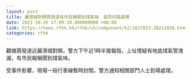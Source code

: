 ```yaml
---
layout: post
title: 麗港城對開茜發道有市民稱聞到煤氣味　當局封路處理
date: 2021-10-26 17:09:19.000000000 +08:00
link: https://news.rthk.hk/rthk/ch/component/k2/1617023-20211026.htm
categories: rthk
---
```


觀塘茜發道近麗港城對開，警方下午近1時半接報指，上址懷疑有地底煤氣管洩漏，有市民報稱聞到煤氣味。

受事件影響，現場一段行車線暫時封閉，警方通知相關部門人士到場處理。
